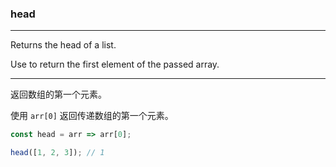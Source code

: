 ### head

------------

Returns the head of a list.

Use  to return the first element of the passed array.

------------

返回数组的第一个元素。

使用 `arr[0]` 返回传递数组的第一个元素。

```js
const head = arr => arr[0];
```

```js
head([1, 2, 3]); // 1
```
